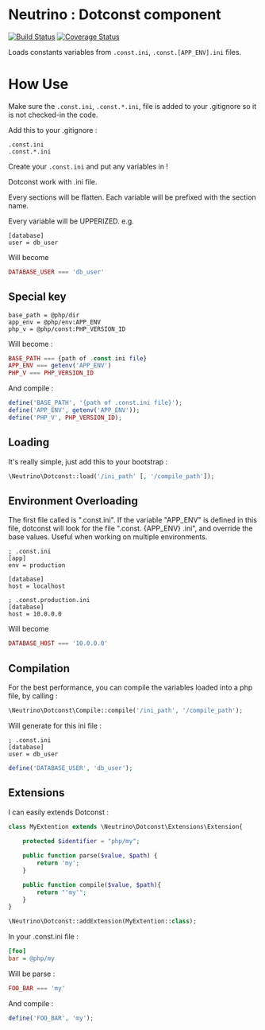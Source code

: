 Neutrino : Dotconst component
==============================================
[![Build Status](https://travis-ci.org/pn-neutrino/dotconst.svg?branch=master)](https://travis-ci.org/pn-neutrino/dotconst) [![Coverage Status](https://coveralls.io/repos/github/pn-neutrino/dotconst/badge.svg?branch=master)](https://coveralls.io/github/pn-neutrino/dotconst)

Loads constants variables from `.const.ini`, `.const.[APP_ENV].ini` files.

# How Use
Make sure the `.const.ini`, `.const.*.ini`, file is added to your .gitignore so it is not checked-in the code.

Add this to your .gitignore : 
```
.const.ini
.const.*.ini
```

Create your `.const.ini` and put any variables in !

Dotconst work with .ini file. 

Every sections will be flatten. Each variable will be prefixed with the section name. 

Every variable will be UPPERIZED.
e.g.
```
[database]
user = db_user
```
Will become
```php
DATABASE_USER === 'db_user'
```
## Special key

```
base_path = @php/dir
app_env = @php/env:APP_ENV
php_v = @php/const:PHP_VERSION_ID
```
Will become :
```php
BASE_PATH === {path of .const.ini file}
APP_ENV === getenv('APP_ENV')
PHP_V === PHP_VERSION_ID
```
And compile : 
```php
define('BASE_PATH', '{path of .const.ini file}');
define('APP_ENV', getenv('APP_ENV'));
define('PHP_V', PHP_VERSION_ID);
```

## Loading
It's really simple, just add this to your bootstrap : 

```php
\Neutrino\Dotconst::load('/ini_path' [, '/compile_path']);
```

## Environment Overloading

The first file called is ".const.ini". If the variable "APP_ENV" is defined in this file, dotconst will look for the file ".const. {APP_ENV} .ini", and override the base values. Useful when working on multiple environments.

```
; .const.ini
[app]
env = production

[database]
host = localhost
```

```
; .const.production.ini
[database]
host = 10.0.0.0
```

Will become
```php
DATABASE_HOST === '10.0.0.0'
```

## Compilation 
For the best performance, you can compile the variables loaded into a php file, by calling : 

```php
\Neutrino\Dotconst\Compile::compile('/ini_path', '/compile_path');
```

Will generate for this ini file :
```
; .const.ini
[database]
user = db_user
```

```php
define('DATABASE_USER', 'db_user');
```

## Extensions
I can easily extends Dotconst : 
```php
class MyExtention extends \Neutrino\Dotconst\Extensions\Extension{
    
    protected $identifier = "php/my";

    public function parse($value, $path) {
        return 'my';
    }

    public function compile($value, $path){
        return "'my'";
    }
}

\Neutrino\Dotconst::addExtension(MyExtention::class);
```

In your .const.ini file : 
```ini
[foo]
bar = @php/my
```

Will be parse :
```php
FOO_BAR === 'my'
```

And compile :
```php
define('FOO_BAR', 'my');
```

